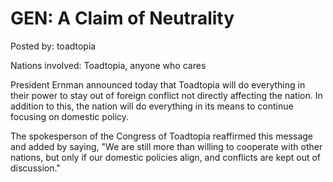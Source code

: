# GEN: A Claim of Neutrality

Posted by: toadtopia

Nations involved: Toadtopia, anyone who cares

President Ernman announced today that Toadtopia will do everything in their power to stay out of foreign conflict not directly affecting the nation. In addition to this, the nation will do everything in its means to continue focusing on domestic policy. 

The spokesperson of the Congress of Toadtopia reaffirmed this message and added by saying, "We are still more than willing to cooperate with other nations, but only if our domestic policies align, and conflicts are kept out of discussion." 